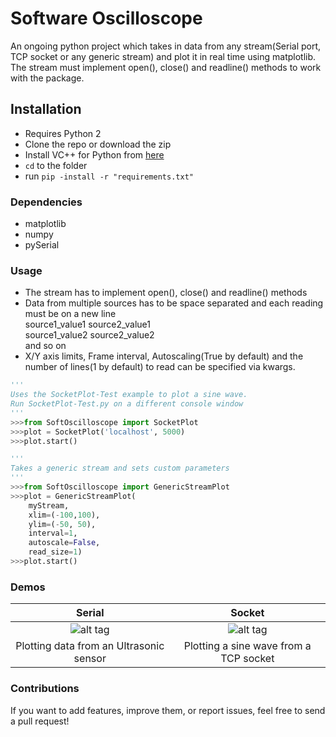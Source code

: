 # Software Oscilloscope
An ongoing python project which takes in data from any stream(Serial port, TCP socket or any generic stream) and plot it in real time using matplotlib. The stream must implement open(), close() and readline() methods 
to work with the package.

## Installation
* Requires Python 2
* Clone the repo or download the zip
* Install VC++ for Python from [here](https://www.microsoft.com/en-in/download/details.aspx?id=44266)
* `cd` to the folder
* run `pip -install -r "requirements.txt"`
  
### Dependencies
* matplotlib 
* numpy
* pySerial

### Usage
* The stream has to implement open(), close() and readline() methods
* Data from multiple sources has to be space separated and each reading  must be on a new line</br>
  source1_value1 source2_value1</br>
  source1_value2 source2_value2</br>
  and so on
* X/Y axis limits,  Frame interval, Autoscaling(True by default) and the number of lines(1 by default) to read can be specified via     kwargs.
```python
'''
Uses the SocketPlot-Test example to plot a sine wave.
Run SocketPlot-Test.py on a different console window
'''
>>>from SoftOscilloscope import SocketPlot
>>>plot = SocketPlot('localhost', 5000)
>>>plot.start()

'''
Takes a generic stream and sets custom parameters
'''
>>>from SoftOscilloscope import GenericStreamPlot
>>>plot = GenericStreamPlot(
	myStream, 
	xlim=(-100,100),
	ylim=(-50, 50),
	interval=1, 
	autoscale=False,
	read_size=1)
>>>plot.start()
```

### Demos

Serial                                      |  Socket 
:------------------------------------------:|:-------------------------------------------:
![alt tag](http://i.imgur.com/OWu5wBS.gif)  |![alt tag](http://i.imgur.com/xwUVAz4.gif)
Plotting data from an Ultrasonic sensor     |  Plotting a sine wave from a TCP socket


### Contributions
If you want to add features, improve them, or report issues, feel free to send a pull request!
